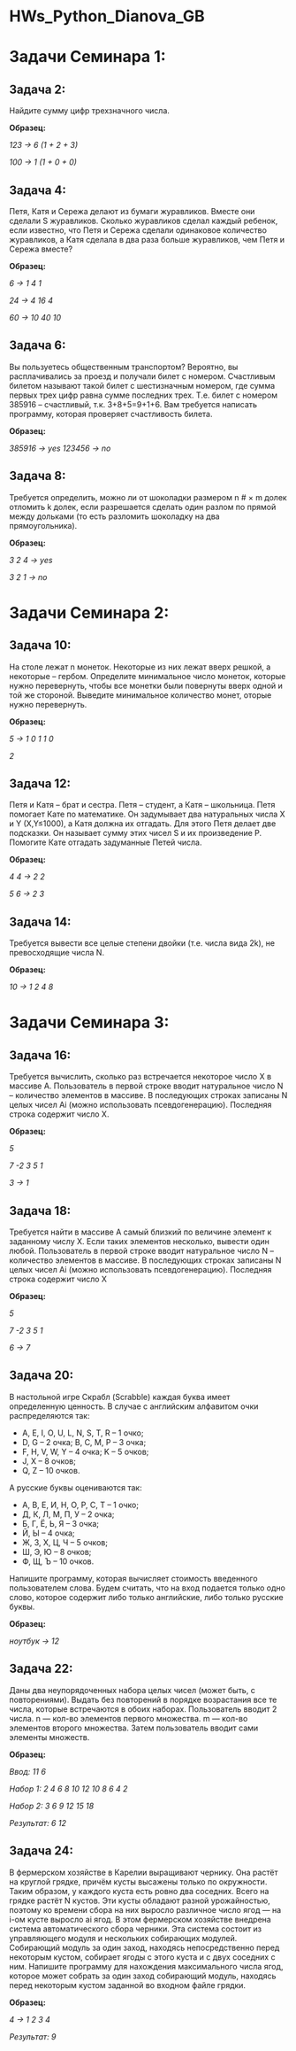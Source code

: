 # HWs_Python_Dianova_GB

# Задачи Семинара 1:
## Задача 2: 

Найдите сумму цифр трехзначного числа. 

**Образец:**

*123 -> 6 (1 + 2 + 3)*

*100 -> 1 (1 + 0 + 0)*

## Задача 4: 
Петя, Катя и Сережа делают из бумаги журавликов. Вместе они сделали S журавликов. Сколько журавликов сделал каждый ребенок, если известно, что Петя и Сережа сделали одинаковое количество журавликов, а Катя сделала в два раза больше журавликов, чем Петя и Сережа вместе?

**Образец:**

*6 -> 1 4 1*

*24 -> 4 16 4*

*60 -> 10 40 10*

## Задача 6: 
Вы пользуетесь общественным транспортом? Вероятно, вы расплачивались за проезд и получали билет с номером. Счастливым билетом называют такой билет с шестизначным номером, где сумма первых трех цифр равна сумме последних трех. Т.е. билет с номером 385916 – счастливый, т.к. 3+8+5=9+1+6. Вам требуется написать программу, которая проверяет счастливость билета.

**Образец:**

*385916 -> yes*
*123456 -> no*

## Задача 8:
Требуется определить, можно ли от шоколадки размером n # × m долек отломить k долек, если разрешается сделать один разлом по прямой между дольками (то есть разломить шоколадку на два прямоугольника).

**Образец:**

*3 2 4 -> yes*

*3 2 1 -> no*


# Задачи Семинара 2:
## Задача 10:
На столе лежат n монеток. Некоторые из них лежат вверх решкой, а некоторые – гербом. Определите минимальное число монеток, которые нужно перевернуть, чтобы все монетки были
повернуты вверх одной и той же стороной. Выведите минимальное количество монет, оторые нужно перевернуть.

**Образец:**

*5 -> 1 0 1 1 0*

*2*

## Задача 12: 
Петя и Катя – брат и сестра. Петя – студент, а Катя – школьница. Петя помогает Кате по математике. Он задумывает два натуральных числа X и Y (X,Y≤1000), а Катя должна их отгадать. Для этого Петя делает две подсказки. Он называет сумму этих чисел S и их произведение P. Помогите Кате отгадать задуманные Петей числа.

**Образец:**

*4 4 -> 2 2*

*5 6 -> 2 3*

## Задача 14: 
Требуется вывести все целые степени двойки (т.е. числа вида 2k), не превосходящие числа N.

**Образец:**

*10 -> 1 2 4 8*

# Задачи Семинара 3:
## Задача 16: 
Требуется вычислить, сколько раз встречается некоторое число X в массиве A. Пользователь в первой строке вводит натуральное число N – количество элементов в массиве. В последующих  строках записаны N целых чисел Ai (можно использовать псевдогенерацию). Последняя строка содержит число X.

**Образец:**

*5*

*7 -2 3 5 1*

*3 -> 1*

## Задача 18: 
Требуется найти в массиве A самый близкий по величине элемент к заданному числу X. Если таких элементов несколько, вывести один любой. Пользователь в первой строке вводит натуральное число N – количество элементов в массиве. В последующих  строках записаны N целых чисел Ai (можно использовать псевдогенерацию). Последняя строка содержит число X

**Образец:**

*5*

*7 -2 3 5 1*

*6 -> 7*

## Задача 20:
В настольной игре Скрабл (Scrabble) каждая буква имеет определенную ценность. В случае с английским алфавитом очки распределяются так: 
- A, E, I, O, U, L, N, S, T, R – 1 очко; 
- D, G – 2 очка; B, C, M, P – 3 очка; 
- F, H, V, W, Y – 4 очка; K – 5 очков; 
- J, X – 8 очков; 
- Q, Z – 10 очков. 

А русские буквы оцениваются так: 
- А, В, Е, И, Н, О, Р, С, Т – 1 очко; 
- Д, К, Л, М, П, У – 2 очка; 
- Б, Г, Ё, Ь, Я – 3 очка; 
- Й, Ы – 4 очка; 
- Ж, З, Х, Ц, Ч – 5 очков; 
- Ш, Э, Ю – 8 очков; 
- Ф, Щ, Ъ – 10 очков. 

Напишите программу, которая вычисляет стоимость введенного пользователем слова. Будем считать, что на вход подается только одно слово, которое содержит либо только английские, либо только русские буквы.

**Образец:**

*ноутбук -> 12*

## Задача 22: 
Даны два неупорядоченных набора целых чисел (может быть, с повторениями). Выдать без повторений в порядке возрастания все те числа, которые встречаются в обоих наборах.
Пользователь вводит 2 числа. n — кол-во элементов первого множества. m — кол-во элементов второго множества. Затем пользователь вводит сами элементы множеств.

**Образец:**

*Ввод: 11 6*

*Набор 1: 2 4 6 8 10 12 10 8 6 4 2*

*Набор 2: 3 6 9 12 15 18*

*Результат: 6 12*

## Задача 24: 
В фермерском хозяйстве в Карелии выращивают чернику. Она растёт на круглой грядке, причём кусты высажены только по окружности. Таким образом, у каждого куста есть ровно два соседних. Всего на грядке растёт N кустов.
Эти кусты обладают разной урожайностью, поэтому ко времени сбора на них выросло различное число ягод — на i-ом кусте выросло ai ягод.
В этом фермерском хозяйстве внедрена система автоматического сбора черники. Эта система состоит из управляющего модуля и нескольких собирающих модулей. Собирающий модуль за один заход, находясь непосредственно перед некоторым кустом, собирает ягоды с этого куста и с двух соседних с ним.
Напишите программу для нахождения максимального числа ягод, которое может собрать за один заход собирающий модуль, находясь перед некоторым кустом заданной во входном файле грядки.

**Образец:**

*4 -> 1 2 3 4*

*Результат: 9*